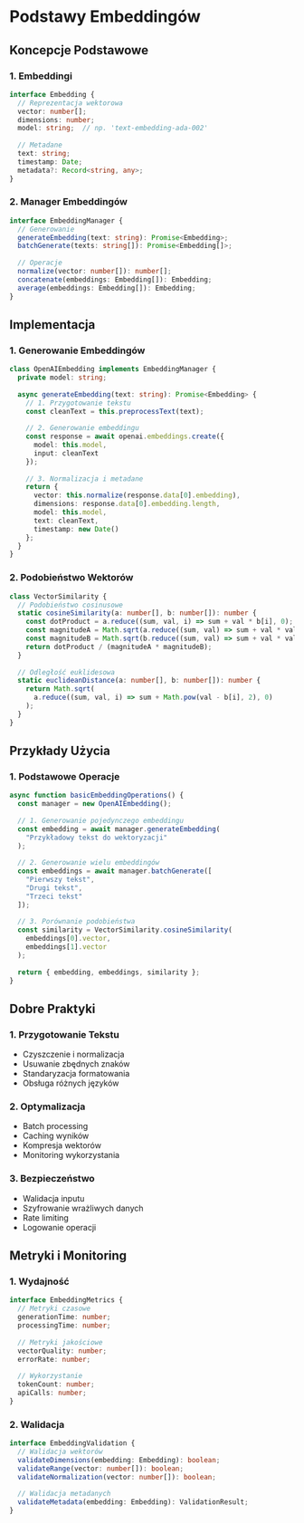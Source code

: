 # Podstawy Embeddingów

## Koncepcje Podstawowe

### 1. Embeddingi
```typescript
interface Embedding {
  // Reprezentacja wektorowa
  vector: number[];
  dimensions: number;
  model: string;  // np. 'text-embedding-ada-002'
  
  // Metadane
  text: string;
  timestamp: Date;
  metadata?: Record<string, any>;
}
```

### 2. Manager Embeddingów
```typescript
interface EmbeddingManager {
  // Generowanie
  generateEmbedding(text: string): Promise<Embedding>;
  batchGenerate(texts: string[]): Promise<Embedding[]>;
  
  // Operacje
  normalize(vector: number[]): number[];
  concatenate(embeddings: Embedding[]): Embedding;
  average(embeddings: Embedding[]): Embedding;
}
```

## Implementacja

### 1. Generowanie Embeddingów
```typescript
class OpenAIEmbedding implements EmbeddingManager {
  private model: string;
  
  async generateEmbedding(text: string): Promise<Embedding> {
    // 1. Przygotowanie tekstu
    const cleanText = this.preprocessText(text);
    
    // 2. Generowanie embeddingu
    const response = await openai.embeddings.create({
      model: this.model,
      input: cleanText
    });
    
    // 3. Normalizacja i metadane
    return {
      vector: this.normalize(response.data[0].embedding),
      dimensions: response.data[0].embedding.length,
      model: this.model,
      text: cleanText,
      timestamp: new Date()
    };
  }
}
```

### 2. Podobieństwo Wektorów
```typescript
class VectorSimilarity {
  // Podobieństwo cosinusowe
  static cosineSimilarity(a: number[], b: number[]): number {
    const dotProduct = a.reduce((sum, val, i) => sum + val * b[i], 0);
    const magnitudeA = Math.sqrt(a.reduce((sum, val) => sum + val * val, 0));
    const magnitudeB = Math.sqrt(b.reduce((sum, val) => sum + val * val, 0));
    return dotProduct / (magnitudeA * magnitudeB);
  }
  
  // Odległość euklidesowa
  static euclideanDistance(a: number[], b: number[]): number {
    return Math.sqrt(
      a.reduce((sum, val, i) => sum + Math.pow(val - b[i], 2), 0)
    );
  }
}
```

## Przykłady Użycia

### 1. Podstawowe Operacje
```typescript
async function basicEmbeddingOperations() {
  const manager = new OpenAIEmbedding();
  
  // 1. Generowanie pojedynczego embeddingu
  const embedding = await manager.generateEmbedding(
    "Przykładowy tekst do wektoryzacji"
  );
  
  // 2. Generowanie wielu embeddingów
  const embeddings = await manager.batchGenerate([
    "Pierwszy tekst",
    "Drugi tekst",
    "Trzeci tekst"
  ]);
  
  // 3. Porównanie podobieństwa
  const similarity = VectorSimilarity.cosineSimilarity(
    embeddings[0].vector,
    embeddings[1].vector
  );
  
  return { embedding, embeddings, similarity };
}
```

## Dobre Praktyki

### 1. Przygotowanie Tekstu
- Czyszczenie i normalizacja
- Usuwanie zbędnych znaków
- Standaryzacja formatowania
- Obsługa różnych języków

### 2. Optymalizacja
- Batch processing
- Caching wyników
- Kompresja wektorów
- Monitoring wykorzystania

### 3. Bezpieczeństwo
- Walidacja inputu
- Szyfrowanie wrażliwych danych
- Rate limiting
- Logowanie operacji

## Metryki i Monitoring

### 1. Wydajność
```typescript
interface EmbeddingMetrics {
  // Metryki czasowe
  generationTime: number;
  processingTime: number;
  
  // Metryki jakościowe
  vectorQuality: number;
  errorRate: number;
  
  // Wykorzystanie
  tokenCount: number;
  apiCalls: number;
}
```

### 2. Walidacja
```typescript
interface EmbeddingValidation {
  // Walidacja wektorów
  validateDimensions(embedding: Embedding): boolean;
  validateRange(vector: number[]): boolean;
  validateNormalization(vector: number[]): boolean;
  
  // Walidacja metadanych
  validateMetadata(embedding: Embedding): ValidationResult;
}
``` 